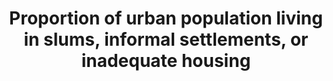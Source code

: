 ---
actual_indicator_available: Percentage of occupied housing units in urban areas  that
  are inadequate
actual_indicator_available_description: Percentage of occupied housing units in urban
  areas that are moderately inadequate, severely inadequate, and all inadequate.
comments_and_limitations: Occupied housing units only.  No group quarters or homeless.  Slums
  and informal housing are not defined.
computation_units: Percent of all occupied housing units (households)
data_non_statistical: false
date_metadata_updated: October 5, 2017
date_of_national_source_publication: July 2017
disaggregation_categories: Moderately inadequate (ZADEQ = '2'), Severely inadequate
  (ZADEQ='3'); For 2015  and later, variable name is ADEQUACY, but coding is the same.
goal_meta_link: http://unstats.un.org/sdgs/files/metadata-compilation/Metadata-Goal-11.pdf
graph_title: Percentage of occupied housing units in US urban areas that are severely
  inadequate
graph_type: line
has_metadata: true
indicator: 11.1.1
indicator_definition: 'Proportion of people living in households lacking at least
  one of the following five housing conditions: access to improved water'
indicator_name: Proportion of urban population living in slums, informal settlements,
  or inadequate housing
indicator_sort_order: 11-01-01
indicator_variable: tot_inadqt_hs
international_and_national_references: NA
layout: indicator
method_of_computation: access to improved sanitation facilities
national_geographical_coverage: United States
periodicity: Biennial, odd-numbered years
permalink: /11-1-1/
published: true
rationale_interpretation: ' sufficient-living area (not overcrowded)'
reporting_status: complete
scheduled_update_by_national_source: October 2019
sdg_goal: 11
source_active_1: true
source_agency_staff_email_1: david.a.vandenbroucke@hud.gov
source_agency_staff_name_1: David A. Vandenbroucke
source_agency_survey_dataset_1: American Housing Survey
source_notes_1: null
source_organisation_1: American Housing Survey
source_title_1: null
source_url_1: http://www.census.gov/programs-surveys/ahs.html
source_url_text_1: http://www.census.gov/programs-surveys/ahs.html
target: By 2030, ensure access for all to adequate, safe and affordable housing and
  basic services and upgrade slums.
target_id: '11.1'
time_period: 2007-2015
title: Proportion of urban population living in slums, informal settlements, or inadequate
  housing
un_custodial_agency: 'UN Habitat (Partnering Agencies: UNEP)'
un_designated_tier: '1'
us_method_of_computation: '2007-2013:  Using microdata of the American Housing Survey
  national public use files.  Tabulate ZADEQ (recoded adequacy of housing, values
  ''2'' and ''3'') for occupied units (STATUS=''1'') in urban areas (METRO3 IN[''1'',''2'',''4'',''9'']),
  weighted by WGT90GEO.  Percent of all occupied in urban areas.  See AHS codebook
  for full description of variables:  http://www.census.gov/programs-surveys/ahs/tech-documentation/codebooks/ahs-codebook.html

  2015 and later:  Using internal use file of the American Housing Survey.  Tabulate
  ADEQUACY (recoded adequacy of housing, values ''2'' and ''3'') for occupied units
  (INTSTATUS=''1'') in urban areas (URBAN_2010 IN(''1'',''2'')).  See online codebook
  at https://www.census.gov/data-tools/demo/codebook/ahs/ahsdict.html.'
variable_description: null
variable_notes: null
---